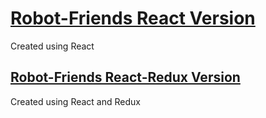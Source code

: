 # [Robot-Friends React Version](https://github.com/mindyBarrs/Robo-Friends)
Created using React







## [Robot-Friends React-Redux Version](https://github.com/mindyBarrs/Robo-Friends/tree/react-redux-version)
Created using React and Redux
